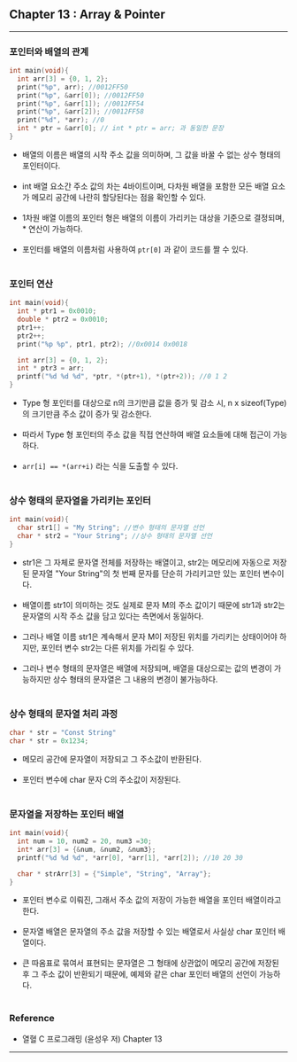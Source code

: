 Chapter 13 : Array & Pointer
----------------------------

---

### 포인터와 배열의 관계<br>

```C
int main(void){
  int arr[3] = {0, 1, 2};
  print("%p", arr); //0012FF50
  print("%p", &arr[0]); //0012FF50
  print("%p", &arr[1]); //0012FF54
  print("%p", &arr[2]); //0012FF58
  print("%d", *arr); //0
  int * ptr = &arr[0]; // int * ptr = arr; 과 동일한 문장
}
```

-	배열의 이름은 배열의 시작 주소 값을 의미하며, 그 값을 바꿀 수 없는 상수 형태의 포인터이다.<br><br>
-	int 배열 요소간 주소 값의 차는 4바이트이며, 다차원 배열을 포함한 모든 배열 요소가 메모리 공간에 나란히 할당된다는 점을 확인할 수 있다.<br><br>
-	1차원 배열 이름의 포인터 형은 배열의 이름이 가리키는 대상을 기준으로 결정되며, \* 연산이 가능하다.<br><br>
-	포인터를 배열의 이름처럼 사용하여 `ptr[0]` 과 같이 코드를 짤 수 있다.<br><br>

### 포인터 연산<br>

```C
int main(void){
  int * ptr1 = 0x0010;
  double * ptr2 = 0x0010;
  ptr1++;
  ptr2++;
  print("%p %p", ptr1, ptr2); //0x0014 0x0018

  int arr[3] = {0, 1, 2};
  int * ptr3 = arr;
  printf("%d %d %d", *ptr, *(ptr+1), *(ptr+2)); //0 1 2  
}
```

-	Type 형 포인터를 대상으로 n의 크기만큼 값을 증가 및 감소 시, n x sizeof(Type) 의 크기만큼 주소 값이 증가 및 감소한다.<br><br>
-	따라서 Type 형 포인터의 주소 값을 직접 연산하여 배열 요소들에 대해 접근이 가능하다.<br><br>
-	`arr[i] == *(arr+i)` 라는 식을 도출할 수 있다.<br><br>

### 상수 형태의 문자열을 가리키는 포인터<br>

```C
int main(void){
  char str1[] = "My String"; //변수 형태의 문자열 선언
  char * str2 = "Your String"; //상수 형태의 문자열 선언
}
```

-	str1은 그 자체로 문자열 전체를 저장하는 배열이고, str2는 메모리에 자동으로 저장된 문자열 "Your String"의 첫 번째 문자를 단순히 가리키고만 있는 포인터 변수이다.<br><br>
-	배열이름 str1이 의미하는 것도 실제로 문자 M의 주소 값이기 때문에 str1과 str2는 문자열의 시작 주소 값을 담고 있다는 측면에서 동일하다.<br><br>
-	그러나 배열 이름 str1은 계속해서 문자 M이 저장된 위치를 가리키는 상태이어야 하지만, 포인터 변수 str2는 다른 위치를 가리킬 수 있다.<br><br>
-	그러나 변수 형태의 문자열은 배열에 저장되며, 배열을 대상으로는 값의 변경이 가능하지만 상수 형태의 문자열은 그 내용의 변경이 불가능하다.<br><br>

### 상수 형태의 문자열 처리 과정<br>

```C
char * str = "Const String"
char * str = 0x1234;
```

-	메모리 공간에 문자열이 저장되고 그 주소값이 반환된다.<br><br>
-	포인터 변수에 char 문자 C의 주소값이 저장된다.<br><br>

### 문자열을 저장하는 포인터 배열<br>

```C
int main(void){
  int num = 10, num2 = 20, num3 =30;
  int* arr[3] = {&num, &num2, &num3};
  printf("%d %d %d", *arr[0], *arr[1], *arr[2]); //10 20 30

  char * strArr[3] = {"Simple", "String", "Array"};
}
```

-	포인터 변수로 이뤄진, 그래서 주소 값의 저장이 가능한 배열을 포인터 배열이라고 한다.<br><br>
-	문자열 배열은 문자열의 주소 값을 저장할 수 있는 배열로서 사실상 char 포인터 배열이다.<br><br>
-	큰 따옴표로 묶여서 표현되는 문자열은 그 형태에 상관없이 메모리 공간에 저장된 후 그 주소 값이 반환되기 때문에, 예제와 같은 char 포인터 배열의 선언이 가능하다.<br><br>

### Reference<br>

-	열혈 C 프로그래밍 (윤성우 저) Chapter 13

---
